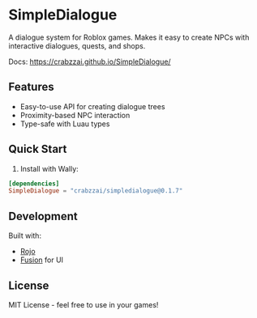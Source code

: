 # SimpleDialogue

A dialogue system for Roblox games. Makes it easy to create NPCs with interactive dialogues, quests, and shops.

Docs: https://crabzzai.github.io/SimpleDialogue/

## Features

- Easy-to-use API for creating dialogue trees
- Proximity-based NPC interaction
- Type-safe with Luau types

## Quick Start

1. Install with Wally:
```toml
[dependencies]
SimpleDialogue = "crabzzai/simpledialogue@0.1.7"
```

## Development

Built with:
- [Rojo](https://github.com/rojo-rbx/rojo)
- [Fusion](https://github.com/elttob/fusion) for UI

## License

MIT License - feel free to use in your games! 